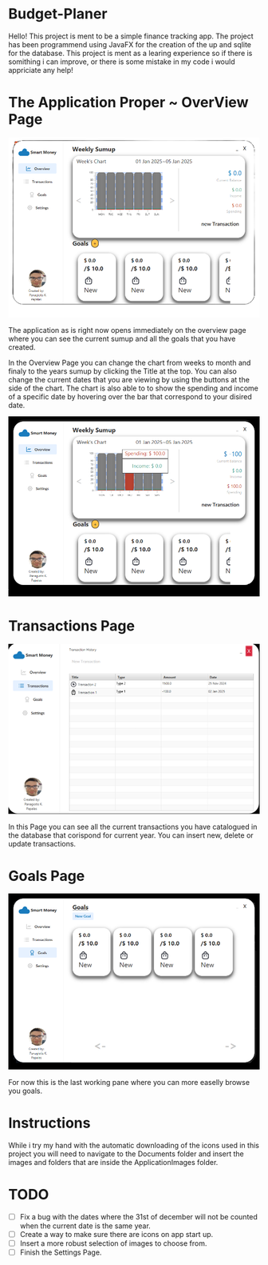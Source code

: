 # Budget-Planer
Hello! This project is ment to be a simple finance tracking app. The project has been  programmend using JavaFX for the creation of the up and sqlite for the database.
This project is ment as a learing experience so if there is somithing i can improve, or there is some mistake in my code i would appriciate any help!

# The Application Proper ~ OverView Page
![Application Overview](file.png)

The application as is right now opens immediately on the overview page where you can see the current sumup and all the goals that you have created.

In the Overview Page you can change the chart from weeks to month and finaly to the years sumup by clicking the Title at the top. You can also change the current dates that you are viewing 
by using the buttons at the side of the chart. The chart is also able to to show the spending and income of a specific date by hovering over the bar that correspond to your disired date.

![Showcase of Chart](showcase.png)

# Transactions Page
![Transactions page](transactions.png)

In this Page you can see all the current transactions you have catalogued in the database that corispond for current year. You can insert new, delete or update transactions.

# Goals Page
![goals.png](goals.png)

For now this is the last working pane where you can more easelly browse you goals.

# Instructions 
While i try my hand with the automatic downloading of the icons used in this project you will need to navigate to the Documents folder and insert the images and folders that are inside  the ApplicationImages folder.

# TODO 
- [ ] Fix a bug with the dates where the 31st of december will not be counted when the current date is the same year.
- [ ] Create a way to make sure there are icons on app start up.
- [ ] Insert a more robust selection of images to choose from.
- [ ] Finish the Settings Page.
